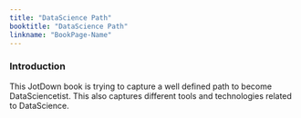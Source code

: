 ```yaml
---
title: "DataScience Path"
booktitle: "DataScience Path"
linkname: "BookPage-Name"
---
```


### Introduction
This JotDown book is trying to capture a well defined path to become DataSciencetist.
This also captures different tools and technologies related to DataScience.